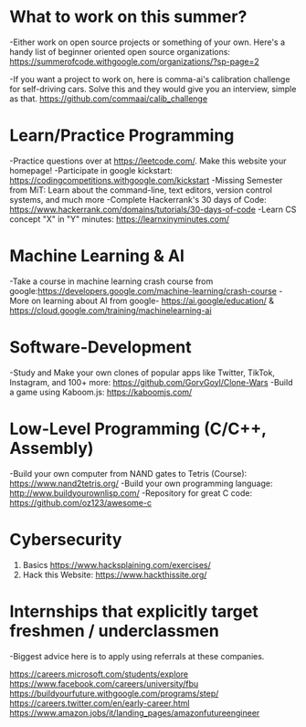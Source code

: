 # What to work on this summer?

-Either work on open source projects or something of your own. Here's a handy list of beginner oriented open source organizations: https://summerofcode.withgoogle.com/organizations/?sp-page=2

-If you want a project to work on, here is comma-ai's calibration challenge for self-driving cars. Solve this and they would give you an interview, simple as that. 
https://github.com/commaai/calib_challenge

# Learn/Practice Programming
-Practice questions over at https://leetcode.com/. Make this website your homepage! 
-Participate in google kickstart: https://codingcompetitions.withgoogle.com/kickstart
-Missing Semester from MiT: Learn about the command-line, text editors, version control systems, and much more
-Complete Hackerrank's 30 days of Code: https://www.hackerrank.com/domains/tutorials/30-days-of-code
-Learn CS concept "X" in "Y" minutes: https://learnxinyminutes.com/

# Machine Learning & AI
-Take a course in machine learning crash course from google:https://developers.google.com/machine-learning/crash-course
-More on learning about AI from google- https://ai.google/education/  &  https://cloud.google.com/training/machinelearning-ai

# Software-Development
-Study and Make your own clones of popular apps like Twitter, TikTok, Instagram, and 100+ more: https://github.com/GorvGoyl/Clone-Wars
-Build a game using Kaboom.js: https://kaboomjs.com/

# Low-Level Programming (C/C++, Assembly)
-Build your own computer from NAND gates to Tetris (Course): https://www.nand2tetris.org/
-Build your own programming language: http://www.buildyourownlisp.com/
-Repository for great C code:  https://github.com/oz123/awesome-c

# Cybersecurity
1. Basics https://www.hacksplaining.com/exercises/
2. Hack this Website: https://www.hackthissite.org/

# Internships that explicitly target freshmen / underclassmen
-Biggest advice here is to apply using referrals at these companies.

https://careers.microsoft.com/students/explore
https://www.facebook.com/careers/university/fbu
https://buildyourfuture.withgoogle.com/programs/step/
https://careers.twitter.com/en/early-career.html
https://www.amazon.jobs/it/landing_pages/amazonfutureengineer
